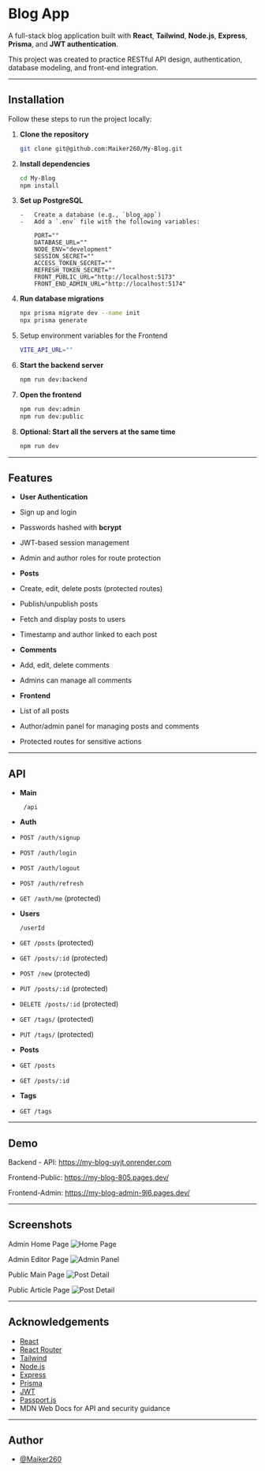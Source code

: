 # Blog App

A full-stack blog application built with **React**, **Tailwind**, **Node.js**, **Express**, **Prisma**, and **JWT authentication**.

This project was created to practice RESTful API design, authentication, database modeling, and front-end integration.

---

## Installation

Follow these steps to run the project locally:

1.  **Clone the repository**

    ```bash
    git clone git@github.com:Maiker260/My-Blog.git
    ```

2.  **Install dependencies**

    ```bash
    cd My-Blog
    npm install
    ```

3.  **Set up PostgreSQL**

    ```
    -   Create a database (e.g., `blog_app`)
    -   Add a `.env` file with the following variables:

        PORT=""
        DATABASE_URL=""
        NODE_ENV="development"
        SESSION_SECRET=""
        ACCESS_TOKEN_SECRET=""
        REFRESH_TOKEN_SECRET=""
        FRONT_PUBLIC_URL="http://localhost:5173"
        FRONT_END_ADMIN_URL="http://localhost:5174"
    ```

4.  **Run database migrations**

    ```bash
    npx prisma migrate dev --name init
    npx prisma generate
    ```

5.  Setup environment variables for the Frontend

    ```bash
    VITE_API_URL=""
    ```

6.  **Start the backend server**

    ```bash
    npm run dev:backend
    ```

7.  **Open the frontend**

    ```bash
    npm run dev:admin
    npm run dev:public
    ```

8.  **Optional: Start all the servers at the same time**

    ```bash
    npm run dev
    ```

---

## Features

-   **User Authentication**

-   Sign up and login
-   Passwords hashed with **bcrypt**
-   JWT-based session management
-   Admin and author roles for route protection

-   **Posts**

-   Create, edit, delete posts (protected routes)
-   Publish/unpublish posts
-   Fetch and display posts to users
-   Timestamp and author linked to each post

-   **Comments**

-   Add, edit, delete comments
-   Admins can manage all comments

-   **Frontend**

-   List of all posts
-   Author/admin panel for managing posts and comments
-   Protected routes for sensitive actions

---

## API

-   **Main**

    ` /api`

-   **Auth**

-   `POST /auth/signup`
-   `POST /auth/login`
-   `POST /auth/logout`
-   `POST /auth/refresh`
-   `GET /auth/me` (protected)

-   **Users**

    `/userId`

-   `GET /posts` (protected)
-   `GET /posts/:id` (protected)
-   `POST /new` (protected)
-   `PUT /posts/:id` (protected)
-   `DELETE /posts/:id` (protected)

-   `GET /tags/` (protected)
-   `PUT /tags/` (protected)

-   **Posts**

-   `GET /posts`
-   `GET /posts/:id`

-   **Tags**

-   `GET /tags`

---

## Demo

Backend - API:
https://my-blog-uyjt.onrender.com

Frontend-Public:
https://my-blog-805.pages.dev/

Frontend-Admin:
https://my-blog-admin-9l6.pages.dev/

---

## Screenshots

Admin Home Page
![Home Page](frontend/screenshots/Admin-Main.png)

Admin Editor Page
![Admin Panel](frontend/screenshots/Admin-Editor.png)

Public Main Page
![Post Detail](frontend/screenshots/Public-Main.png)

Public Article Page
![Post Detail](frontend/screenshots/Public-Article.png)

---

## Acknowledgements

-   [React](https://react.dev/)
-   [React Router](https://reactrouter.com/)
-   [Tailwind](https://tailwindcss.com/)
-   [Node.js](https://nodejs.org/)
-   [Express](https://expressjs.com/)
-   [Prisma](https://www.prisma.io/)
-   [JWT](https://jwt.io/)
-   [Passport.js](http://www.passportjs.org/)
-   MDN Web Docs for API and security guidance

---

## Author

-   [@Maiker260](https://github.com/Maiker260)
